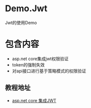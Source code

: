 # Demo.Jwt
Jwt的使用Demo

# 包含内容
- asp.net core集成jwt权限验证
- token的强制失效
- 对api接口进行基于策略模式的权限验证

## 教程地址  
- [asp.net core 集成JWT](https://www.cnblogs.com/ZhengHengWU/p/12574045.html)
